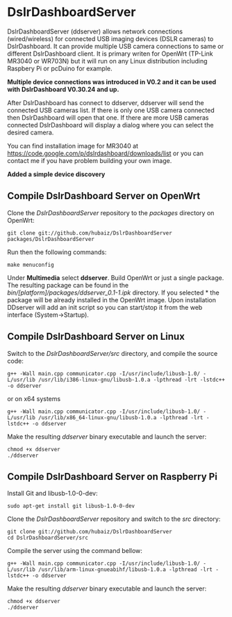 DslrDashboardServer
===================

DslrDashboardServer (ddserver) allows network connections (wired/wireless) for connected USB imaging devices (DSLR cameras) to DslrDashboard.
It can provide multiple USB camera connections to same or different DslrDashboard client.
It is primary writen for OpenWrt (TP-Link MR3040 or WR703N) but it will run on any Linux distribution including Raspbery Pi or pcDuino for example.

**Multiple device connections was introduced in V0.2 and it can be used with DslrDashboard V0.30.24 and up.**

After DslrDashboard has connect to ddserver, ddserver will send the connected USB cameras list.
If there is only one USB camera connected then DslrDashboard will open that one.
If there are more USB cameras connected DslrDashboard will display a dialog where you can select the desired camera.

You can find installation image for MR3040 at https://code.google.com/p/dslrdashboard/downloads/list
or you can contact me if you have problem building your own image.

**Added a simple device discovery**

## Compile DslrDashboard Server on OpenWrt

Clone the *DslrDashboardServer* repository to the *packages* directory on OpenWrt:

	git clone git://github.com/hubaiz/DslrDashboardServer packages/DslrDashboardServer

Run then the following commands:

	make menuconfig

Under **Multimedia** select **ddserver**. Build OpenWrt or just a single package. The resulting package can be found in the *bin/[platform]/packages/ddserver_0.1-1.ipk* directory. If you selected * the package will be already installed in the OpenWrt image.
Upon installation DDserver will add an init script so you can start/stop it from the web interface (System->Startup).

## Compile DslrDashboard Server on Linux

Switch to the *DslrDashboardServer/src* directory, and compile the source code:

	g++ -Wall main.cpp communicator.cpp -I/usr/include/libusb-1.0/ -L/usr/lib /usr/lib/i386-linux-gnu/libusb-1.0.a -lpthread -lrt -lstdc++ -o ddserver

or on x64 systems

	g++ -Wall main.cpp communicator.cpp -I/usr/include/libusb-1.0/ -L/usr/lib /usr/lib/x86_64-linux-gnu/libusb-1.0.a -lpthread -lrt -lstdc++ -o ddserver

Make the resulting *ddserver* binary executable and launch the server:

	chmod +x ddserver
	./ddserver

## Compile DslrDashboard Server on Raspberry Pi

Install Git and libusb-1.0-0-dev:

	sudo apt-get install git libusb-1.0-0-dev

Clone the *DslrDashboardServer* repository and switch to the *src* directory:

	git clone git://github.com/hubaiz/DslrDashboardServer
	cd DslrDashboardServer/src

Compile the server using the command bellow:

	g++ -Wall main.cpp communicator.cpp -I/usr/include/libusb-1.0/ -L/usr/lib /usr/lib/arm-linux-gnueabihf/libusb-1.0.a -lpthread -lrt -lstdc++ -o ddserver

Make the resulting *ddserver* binary executable and launch the server:

	chmod +x ddserver
	./ddserver
